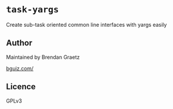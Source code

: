 # `task-yargs`

Create sub-task oriented common line interfaces with yargs easily

## Author

Maintained by Brendan Graetz

[bguiz.com/](http://bguiz.com/)

## Licence

GPLv3
